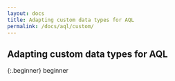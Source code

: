 ```yaml
---
layout: docs
title: Adapting custom data types for AQL
permalink: /docs/aql/custom/
---
```


## Adapting custom data types for AQL

{:.beginner}
beginner


